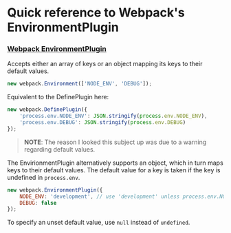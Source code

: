 # Quick reference to Webpack's EnvironmentPlugin
### [Webpack EnvironmentPlugin](https://webpack.js.org/plugins/environment-plugin/)

Accepts either an array of keys or an object mapping its keys to their default values.
```js
new webpack.Environment(['NODE_ENV', 'DEBUG']);
```
Equivalent to the DefinePlugin here:
```js
new webpack.DefinePlugin({
    'process.env.NODE_ENV': JSON.stringify(process.env.NODE_ENV),
    'process.env.DEBUG': JSON.stringify(process.env.DEBUG)
});
```

> **NOTE**: The reason I looked this subject up was due to a warning regarding default values.

The EnvirionmentPlugin alternatively supports an object, which in turn maps keys
to their default values. The default value for a key is taken if the key is undefined
in `process.env`.

```js
new webpack.EnvironmentPlugin({
    NODE_ENV: 'development', // use 'development' unless process.env.NODE_ENV is defined
    DEBUG: false
});
```

To specify an unset default value, use `null` instead of `undefined`.
